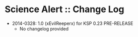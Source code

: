 # Science Alert :: Change Log

* 2014-0328: 1.0 (xEvilReeperx) for KSP 0.23 PRE-RELEASE
	+ No changelog provided
